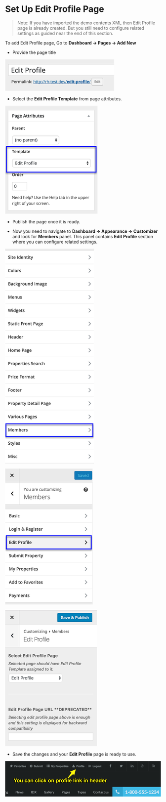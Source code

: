 # Set Up Edit Profile Page

> Note: If you have imported the demo contents XML then Edit Profile page is already created. But you still need to configure related settings as guided near the end of this section.

To add Edit Profile page, Go to **Dashboard → Pages → Add New**

- Provide the page title 

![Real Homes Documentation](images/member-pages/edit-profile-title.png)

- Select the **Edit Profile Template** from page attributes.  

![Real Homes Documentation](images/member-pages/edit-profile-template.png)

- Publish the page once it is ready.

- Now you need to navigate to **Dashboard → Appearance → Customizer** and look for **Members** panel. This panel contains **Edit Profile** section where you can configure related settings.

![Real Homes Documentation](images/member-pages/members-customizer.png)

![Real Homes Documentation](images/member-pages/edit-profile-panel.png)

![Real Homes Documentation](images/member-pages/edit-profile-customizer-settings.png)

- Save the changes and your **Edit Profile** page is ready to use.

![Real Homes Documentation](images/member-pages/edit-profile-front-end.png)